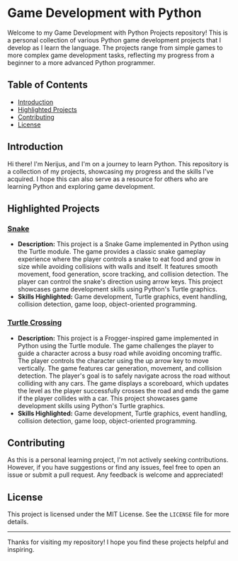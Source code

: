 # Game Development with Python

Welcome to my Game Development with Python Projects repository! This is a personal collection of various Python game development projects that I develop as I learn the language. The projects range from simple games to more complex game development tasks, reflecting my progress from a beginner to a more advanced Python programmer.

## Table of Contents
- [Introduction](#introduction)
- [Highlighted Projects](#highlighted-projects)
- [Contributing](#contributing)
- [License](#license)

## Introduction

Hi there! I'm Nerijus, and I'm on a journey to learn Python. This repository is a collection of my projects, showcasing my progress and the skills I've acquired. I hope this can also serve as a resource for others who are learning Python and exploring game development.

## Highlighted Projects

### [Snake](https://github.com/nerkyzas157/Game_Development/tree/main/Snake)
- **Description:** This project is a Snake Game implemented in Python using the Turtle module. The game provides a classic snake gameplay experience where the player controls a snake to eat food and grow in size while avoiding collisions with walls and itself. It features smooth movement, food generation, score tracking, and collision detection. The player can control the snake's direction using arrow keys. This project showcases game development skills using Python's Turtle graphics.
- **Skills Highlighted:** Game development, Turtle graphics, event handling, collision detection, game loop, object-oriented programming.

### [Turtle Crossing](https://github.com/nerkyzas157/Game_Development/tree/main/Turtle_Crossing)
- **Description:** This project is a Frogger-inspired game implemented in Python using the Turtle module. The game challenges the player to guide a character across a busy road while avoiding oncoming traffic. The player controls the character using the up arrow key to move vertically. The game features car generation, movement, and collision detection. The player's goal is to safely navigate across the road without colliding with any cars. The game displays a scoreboard, which updates the level as the player successfully crosses the road and ends the game if the player collides with a car. This project showcases game development skills using Python's Turtle graphics.
- **Skills Highlighted:** Game development, Turtle graphics, event handling, collision detection, game loop, object-oriented programming.

## Contributing

As this is a personal learning project, I'm not actively seeking contributions. However, if you have suggestions or find any issues, feel free to open an issue or submit a pull request. Any feedback is welcome and appreciated!

## License

This project is licensed under the MIT License. See the `LICENSE` file for more details.

---

Thanks for visiting my repository! I hope you find these projects helpful and inspiring.
